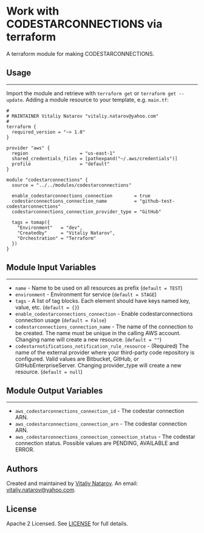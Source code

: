 # Work with CODESTARCONNECTIONS via terraform

A terraform module for making CODESTARCONNECTIONS.


## Usage
----------------------
Import the module and retrieve with ```terraform get``` or ```terraform get --update```. Adding a module resource to your template, e.g. `main.tf`:

```
#
# MAINTAINER Vitaliy Natarov "vitaliy.natarov@yahoo.com"
#
terraform {
  required_version = "~> 1.0"
}

provider "aws" {
  region                   = "us-east-1"
  shared_credentials_files = [pathexpand("~/.aws/credentials")]
  profile                  = "default"
}

module "codestarconnections" {
  source = "../../modules/codestarconnections"

  enable_codestarconnections_connection        = true
  codestarconnections_connection_name          = "github-test-codestarconnections"
  codestarconnections_connection_provider_type = "GitHub"

  tags = tomap({
    "Environment"   = "dev",
    "Createdby"     = "Vitaliy Natarov",
    "Orchestration" = "Terraform"
  })
}

```

## Module Input Variables
----------------------
- `name` - Name to be used on all resources as prefix (`default = TEST`)
- `environment` - Environment for service (`default = STAGE`)
- `tags` - A list of tag blocks. Each element should have keys named key, value, etc. (`default = {}`)
- `enable_codestarconnections_connection` - Enable codestarconnections connection usage (`default = False`)
- `codestarconnections_connection_name` - The name of the connection to be created. The name must be unique in the calling AWS account. Changing name will create a new resource. (`default = ""`)
- `codestarnotifications_notification_rule_resource` - (Required) The name of the external provider where your third-party code repository is configured. Valid values are Bitbucket, GitHub, or GitHubEnterpriseServer. Changing provider_type will create a new resource. (`default = null`)

## Module Output Variables
----------------------
- `aws_codestarconnections_connection_id` - The codestar connection ARN.
- `aws_codestarconnections_connection_arn` - The codestar connection ARN.
- `aws_codestarconnections_connection_connection_status` - The codestar connection status. Possible values are PENDING, AVAILABLE and ERROR.


## Authors

Created and maintained by [Vitaliy Natarov](https://github.com/SebastianUA). An email: [vitaliy.natarov@yahoo.com](vitaliy.natarov@yahoo.com).

## License

Apache 2 Licensed. See [LICENSE](https://github.com/SebastianUA/terraform/blob/master/LICENSE) for full details.
